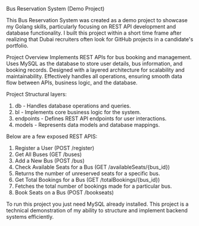 Bus Reservation System (Demo Project)

  This Bus Reservation System was created as a demo project to showcase my Golang skills, particularly focusing on REST API development and database functionality. I built 
this project within a short time frame after realizing that Dubai recruiters often look for GitHub projects in a candidate's portfolio.

Project Overview
Implements REST APIs for bus booking and management.
Uses MySQL as the database to store user details, bus information, and booking records.
Designed with a layered architecture for scalability and maintainability.
Effectively handles all operations, ensuring smooth data flow between APIs, business logic, and the database.

Project Structural layers:
1.  db - Handles database operations and queries.
2. bl - Implements core business logic for the system.
3. endpoints - Defines REST API endpoints for user interactions.
4. models - Represents data models and database mappings.

Below are a few exposed REST APIS:
1. Register a User (POST /register)
2. Get All Buses (GET /buses)      
3. Add a New Bus (POST /bus)     
4. Check Available Seats for a Bus (GET /availableSeats/{bus_id})
5. Returns the number of unreserved seats for a specific bus.
6. Get Total Bookings for a Bus (GET /totalBookings/{bus_id})
7. Fetches the total number of bookings made for a particular bus.
8. Book Seats on a Bus (POST /bookseats) 

To run this project you just need MySQL already installed. 
This project is a technical demonstration of my ability to structure and implement backend systems efficiently.

